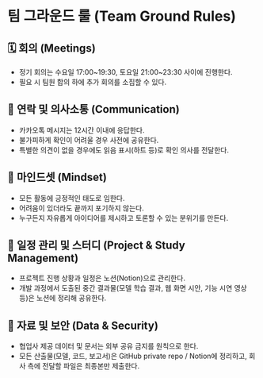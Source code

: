 # 팀 그라운드 룰 (Team Ground Rules)

## 🗓 회의 (Meetings)
- 정기 회의는 수요일 17:00~19:30, 토요일 21:00~23:30 사이에 진행한다.
- 필요 시 팀원 합의 하에 추가 회의를 소집할 수 있다.

## 💬 연락 및 의사소통 (Communication)
- 카카오톡 메시지는 12시간 이내에 응답한다.
- 불가피하게 확인이 어려울 경우 사전에 공유한다.
- 특별한 의견이 없을 경우에도 읽음 표시(하트 등)로 확인 의사를 전달한다.

## 🌱 마인드셋 (Mindset)
- 모든 활동에 긍정적인 태도로 임한다.
- 어려움이 있더라도 끝까지 포기하지 않는다.
- 누구든지 자유롭게 아이디어를 제시하고 토론할 수 있는 분위기를 만든다.

## 📌 일정 관리 및 스터디 (Project & Study Management)
- 프로젝트 진행 상황과 일정은 노션(Notion)으로 관리한다.
- 개발 과정에서 도출된 중간 결과물(모델 학습 결과, 웹 화면 시안, 기능 시연 영상 등)은 노션에 정리해 공유한다.

## 📂 자료 및 보안 (Data & Security)
- 협업사 제공 데이터 및 문서는 외부 공유 금지를 원칙으로 한다.
- 모든 산출물(모델, 코드, 보고서)은 GitHub private repo / Notion에 정리하고, 회사 측에 전달할 파일은 최종본만 제출한다.





